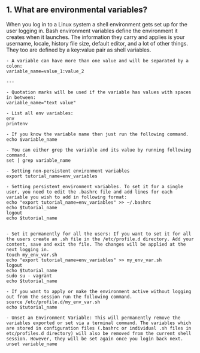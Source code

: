 ## 1. What are environmental variables?
When you log in to a Linux system a shell environment gets set up for the user logging in. Bash environment variables define the environment it creates when it launches. The information they carry and applies is your username, locale, history file size, default editor, and a lot of other things. They too are defined by a key:value pair as shell variables.

```
- A variable can have more than one value and will be separated by a colon:
variable_name=value_1:value_2

---

- Quotation marks will be used if the variable has values with spaces in between:
variable_name="text value"

- List all env variables:
env
printenv

- If you know the variable name then just run the following command.
echo $variable_name

- You can either grep the variable and its value by running following command.
set | grep variable_name

- Setting non-persistent environment variables
export tutorial_name=env_variables

- Setting persistent environment variables. To set it for a single user, you need to edit the .bashrc file and add lines for each variable you wish to add in following format:
echo "export tutorial_name=env_variables" >> ~/.bashrc
echo $tutorial_name
logout
echo $tutorial_name


- Set it permanently for all the users: If you want to set it for all the users create an .sh file in the /etc/profile.d directory. Add your content, save and exit the file. The changes will be applied at the next logging in.
touch my_env_var.sh
echo "export tutorial_name=env_variables" >> my_env_var.sh
logout
echo $tutorial_name
sudo su - vagrant
echo $tutorial_name

- If you want to apply or make the environment active without logging out from the session run the following command.
source /etc/profile.d/my_env_var.sh
echo $tutorial_name

- Unset an Environment Variable: This will permanently remove the variables exported or set via a terminal command. The variables which are stored in configuration files (.bashrc or individual .sh files in etc/profiles.d directory) will also be removed from the current shell session. However, they will be set again once you login back next.
unset variable_name
```

